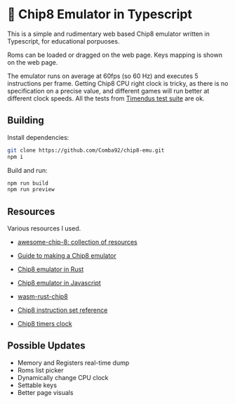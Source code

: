 # 👾 Chip8 Emulator in Typescript
This is a simple and rudimentary web based Chip8 emulator written in Typescript, for educational porpuoses.

Roms can be loaded or dragged on the web page.
Keys mapping is shown on the web page.

The emulator runs on average at 60fps (so 60 Hz) and executes 5 instructions per frame. Getting Chip8 CPU right clock is tricky, as there is no specification on a precise value, and different games will run better at different clock speeds.
All the tests from [Timendus test suite](https://github.com/Timendus/chip8-test-suite) are ok.


## Building
Install dependencies:
```bash
git clone https://github.com/Comba92/chip8-emu.git
npm i
```

Build and run:
```bash
npm run build
npm run preview
```

## Resources
Various resources I used.
- [awesome-chip-8: collection of resources](https://github.com/tobiasvl/awesome-chip-8)
- [Guide to making a Chip8 emulator](https://tobiasvl.github.io/blog/write-a-chip-8-emulator/)
- [Chip8 emulator in Rust](https://github.com/aquova/chip8-book)
- [Chip8 emulator in Javascript](https://www.taniarascia.com/writing-an-emulator-in-javascript-chip8/)
- [wasm-rust-chip8](https://github.com/ColinEberhardt/wasm-rust-chip8)

- [Chip8 instruction set reference](http://devernay.free.fr/hacks/chip8/C8TECH10.HTM)
- [Chip8 timers clock](https://www.reddit.com/r/EmuDev/comments/7v7flo/duncetier_chip8_question_how_do_i_set_the_timers/)

## Possible Updates
- Memory and Registers real-time dump
- Roms list picker
- Dynamically change CPU clock
- Settable keys
- Better page visuals
